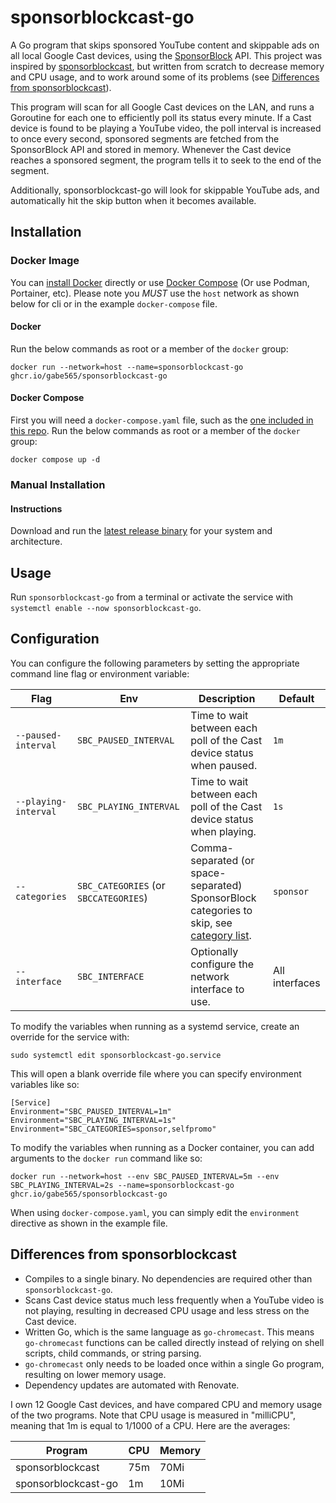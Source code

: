# sponsorblockcast-go

A Go program that skips sponsored YouTube content and skippable ads on all local Google Cast devices, using the [SponsorBlock](https://github.com/ajayyy/SponsorBlock) API. This project was inspired by [sponsorblockcast](https://github.com/nichobi/sponsorblockcast), but written from scratch to decrease memory and CPU usage, and to work around some of its problems (see [Differences from sponsorblockcast](#differences-from-sponsorblockcast)).

This program will scan for all Google Cast devices on the LAN, and runs a Goroutine for each one to efficiently poll its status every minute. If a Cast device is found to be playing a YouTube video, the poll interval is increased to once every second, sponsored segments are fetched from the SponsorBlock API and stored in memory. Whenever the Cast device reaches a sponsored segment, the program tells it to seek to the end of the segment.

Additionally, sponsorblockcast-go will look for skippable YouTube ads, and automatically hit the skip button when it becomes available.

## Installation

### Docker Image
You can [install Docker](https://docs.docker.com/engine/install/) directly or use [Docker Compose](https://docs.docker.com/compose/install/) (Or use Podman, Portainer, etc). Please note you *MUST* use the `host` network as shown below for cli or in the example `docker-compose` file.

#### Docker
Run the below commands as root or a member of the `docker` group:
```shell
docker run --network=host --name=sponsorblockcast-go ghcr.io/gabe565/sponsorblockcast-go
```

#### Docker Compose
First you will need a `docker-compose.yaml` file, such as the [one included in this repo](docker-compose.yaml). Run the below commands as root or a member of the `docker` group:
```shell
docker compose up -d
```

### Manual Installation
#### Instructions

Download and run the [latest release binary](https://github.com/gabe565/sponsorblockcast-go/releases/latest) for your system and architecture.

## Usage
Run `sponsorblockcast-go` from a terminal or activate the service with `systemctl enable --now sponsorblockcast-go`.

## Configuration
You can configure the following parameters by setting the appropriate command line flag or environment variable:

| Flag                 | Env                                   | Description                                                                                                                                                        | Default        |
|----------------------|---------------------------------------|--------------------------------------------------------------------------------------------------------------------------------------------------------------------|----------------|
| `--paused-interval`  | `SBC_PAUSED_INTERVAL`                 | Time to wait between each poll of the Cast device status when paused.                                                                                              | `1m`           |
| `--playing-interval` | `SBC_PLAYING_INTERVAL`                | Time to wait between each poll of the Cast device status when playing.                                                                                             | `1s`           |
| `--categories`       | `SBC_CATEGORIES` (or `SBCCATEGORIES`) | Comma-separated (or space-separated) SponsorBlock categories to skip, see [category list](https://github.com/ajayyy/SponsorBlock/blob/master/config.json.example). | `sponsor`      |
| `--interface`        | `SBC_INTERFACE`                       | Optionally configure the network interface to use.                                                                                                                 | All interfaces |

To modify the variables when running as a systemd service, create an override for the service with:

```shell
sudo systemctl edit sponsorblockcast-go.service
```

This will open a blank override file where you can specify environment variables like so:
```
[Service]
Environment="SBC_PAUSED_INTERVAL=1m"
Environment="SBC_PLAYING_INTERVAL=1s"
Environment="SBC_CATEGORIES=sponsor,selfpromo"
```

To modify the variables when running as a Docker container, you can add arguments to the `docker run` command like so:

```shell
docker run --network=host --env SBC_PAUSED_INTERVAL=5m --env SBC_PLAYING_INTERVAL=2s --name=sponsorblockcast-go ghcr.io/gabe565/sponsorblockcast-go
```

When using `docker-compose.yaml`, you can simply edit the `environment` directive as shown in the example file.

## Differences from sponsorblockcast
- Compiles to a single binary. No dependencies are required other than `sponsorblockcast-go`.
- Scans Cast device status much less frequently when a YouTube video is not playing, resulting in decreased CPU usage and less stress on the Cast device.
- Written Go, which is the same language as `go-chromecast`. This means `go-chromecast` functions can be called directly instead of relying on shell scripts, child commands, or string parsing.
- `go-chromecast` only needs to be loaded once within a single Go program, resulting on lower memory usage.
- Dependency updates are automated with Renovate.

I own 12 Google Cast devices, and have compared CPU and memory usage of the two programs. Note that CPU usage is measured in "milliCPU", meaning that 1m is equal to 1/1000 of a CPU. Here are the averages:

| Program             | CPU | Memory |
|---------------------|-----|--------|
| sponsorblockcast    | 75m | 70Mi   |
| sponsorblockcast-go | 1m  | 10Mi   |
